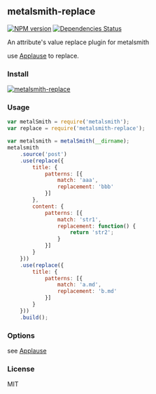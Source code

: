 ## metalsmith-replace
[![NPM version](https://badge.fury.io/js/metalsmith-replace.png)](http://badge.fury.io/js/metalsmith-replace) [![Dependencies Status](https://david-dm.org/Treri/metalsmith-replace.png)](https://david-dm.org/Treri/metalsmith-replace)

An attribute's value replace plugin for metalsmith

use [Applause](https://github.com/outaTiME/applause) to replace.

### Install
[![metalsmith-replace](https://nodei.co/npm/metalsmith-replace.png?compact=true)](https://nodei.co/npm/metalsmith-replace)

### Usage
```js
var metalSmith = require('metalsmith');
var replace = require('metalsmith-replace');

var metalsmith = metalSmith(__dirname);
metalsmith
    .source('post')
    .use(replace({
        title: {
            patterns: [{
                match: 'aaa',
                replacement: 'bbb'
            }]
        },
        content: {
            patterns: [{
                match: 'str1',
                replacement: function() {
                    return 'str2';
                }
            }]
        }
    }))
    .use(replace({
        title: {
            patterns: [{
                match: 'a.md',
                replacement: 'b.md'
            }]
        }
    }))
    .build();
```

### Options

see [Applause](https://github.com/outaTiME/applause)

### License
MIT
